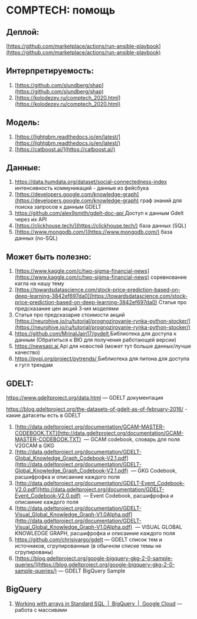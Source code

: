 # COMPTECH: помощь
## Деплой:
 [https://github.com/marketplace/actions/run-ansible-playbook](https://github.com/marketplace/actions/run-ansible-playbook) 

## Интерпретируемость:

1. [https://github.com/slundberg/shap](https://github.com/slundberg/shap) 
2. [https://kolodezev.ru/comptech_2020.html](https://kolodezev.ru/comptech_2020.html) 


## Модель:
1. [https://lightgbm.readthedocs.io/en/latest/](https://lightgbm.readthedocs.io/en/latest/) 
2. [https://catboost.ai/](https://catboost.ai/) 


## Данные: 
1. [https://data.humdata.org/dataset/social-connectedness-index ](https://data.humdata.org/dataset/social-connectedness-index) интенсивность коммуникаций - данные из фейсбука
2. [https://developers.google.com/knowledge-graph](https://developers.google.com/knowledge-graph)  граф знаний для поиска запросов к данным GDELT 
3. [https://github.com/alex9smith/gdelt-doc-api ](https://github.com/alex9smith/gdelt-doc-api)  Доступ к данным Gdelt через их API 
4. [https://clickhouse.tech/](https://clickhouse.tech/)  база данных (SQL)
5. [https://www.mongodb.com/](https://www.mongodb.com/)  база данных (no-SQL)


## Может быть полезно: 

1. [https://www.kaggle.com/c/two-sigma-financial-news](https://www.kaggle.com/c/two-sigma-financial-news)  соревнование кагла на нашу тему
2. [https://towardsdatascience.com/stock-price-prediction-based-on-deep-learning-3842ef697da0](https://towardsdatascience.com/stock-price-prediction-based-on-deep-learning-3842ef697da0)  Статья про предсказание цен акций 3-мя моделями
3. Статья про предсказарие стоимости акций  [https://neurohive.io/ru/tutorial/prognozirovanie-rynka-python-stocker/](https://neurohive.io/ru/tutorial/prognozirovanie-rynka-python-stocker/) 
4. [https://github.com/MrinalJain17/gydelt ](https://github.com/MrinalJain17/gydelt)  Библиотека для доступа к данным (Обратиться к ВЮ для получения работающей версии)
5. [https://newsapi.ai ](https://newsapi.ai)  Api для новостей (может тут больше данных/лучше качество)
6. [https://pypi.org/project/pytrends/ ](https://pypi.org/project/pytrends/)  Библиотека для питона для доступа к гугл трендам


## GDELT:

https://www.gdeltproject.org/data.html — GDELT документация

https://blog.gdeltproject.org/the-datasets-of-gdelt-as-of-february-2016/ - какие датасеты есть в GDELT

1. [http://data.gdeltproject.org/documentation/GCAM-MASTER-CODEBOOK.TXT](http://data.gdeltproject.org/documentation/GCAM-MASTER-CODEBOOK.TXT)  — GCAM codebook, словарь для поля V2GCAM в GKG
2. [http://data.gdeltproject.org/documentation/GDELT-Global_Knowledge_Graph_Codebook-V2.1.pdf](http://data.gdeltproject.org/documentation/GDELT-Global_Knowledge_Graph_Codebook-V2.1.pdf)  — GKG Codebook, расшифрофка и описаиние каждого поля
3. [http://data.gdeltproject.org/documentation/GDELT-Event_Codebook-V2.0.pdf](http://data.gdeltproject.org/documentation/GDELT-Event_Codebook-V2.0.pdf)  — Event Codebook, расшифрофка и описаиние каждого поля
4. [http://data.gdeltproject.org/documentation/GDELT-Visual_Global_Knowledge_Graph-V1.0Alpha.pdf](http://data.gdeltproject.org/documentation/GDELT-Visual_Global_Knowledge_Graph-V1.0Alpha.pdf)  — VISUAL GLOBAL KNOWLEDGE GRAPH, расшифрофка и описаиние каждого поля
5. https://github.com/chrisjvargo/gdelt — GDELT список тем и источников, сгрупированные (в обычном списке темы не сгрупированы)
6. [https://blog.gdeltproject.org/google-bigquery-gkg-2-0-sample-queries/](https://blog.gdeltproject.org/google-bigquery-gkg-2-0-sample-queries/)  — GDELT BigQuery Sample

## BigQuery

1) [Working with arrays in Standard SQL  |  BigQuery  |  Google Cloud](https://cloud.google.com/bigquery/docs/reference/standard-sql/arrays#flattening_arrays) — работа с массивами
